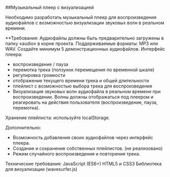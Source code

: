 ##Музыкальный плеер с визуализацией

Необходимо разработать музыкальный плеер для воспроизведения аудиофайлов с возможностью визуализации звуковых волн в реальном времени.

**Требования:
Аудиофайлы должны быть предварительно загружены в папку «audio» в корне проекта.
Поддерживаемые форматы: MP3 или WAV. Создайте минимум 5 демонстрационных аудиофайлов.
Интерфейс плеера:
+ воспроизведение / пауза
+ перемотка трека (ползунок перемещения по временной шкале)
+ регулировка громкости
+ отображение текущего времени трека и общей длительности
+ плейлист с возможностью выбора трека для воспроизведения
+ Визуализация звуковых волн аудиофайла в реальном времени при воспроизведении. Волны должны отображаться под плеером и реагировать на действия пользователя (воспроизведение, пауза, перемотка).

Хранение плейлиста: используйте localStorage.

Дополнительно:
+ Возможность добавления своих аудиофайлов через интерфейс плеера.
+ Создание и сохранение собственных плейлистов. (не реализовано)
+ Режим случайного воспроизведения и повторения трека.

Технические требования:
JavaScript (ES6+)
HTML5 и CSS3
Библиотека для визуализации (wavesurfer.js)
